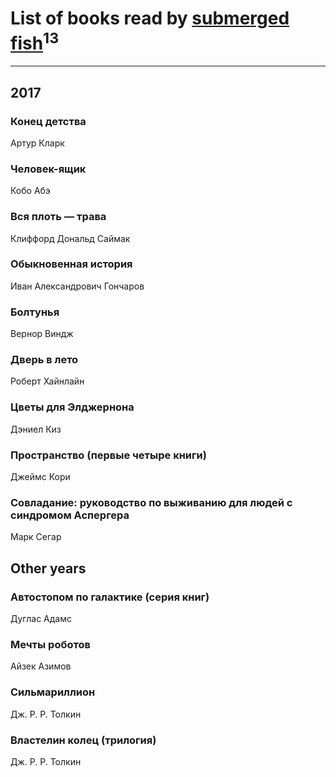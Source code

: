 # List of books read by [submerged fish](http://openid.yandex.ru/submerged.in/)<sup>13</sup>
---

## 2017

### Конец детства
Артур Кларк


### Человек-ящик
Кобо Абэ


### Вся плоть — трава
Клиффорд Дональд Саймак


### Обыкновенная история
Иван Александрович Гончаров


### Болтунья
Вернор Виндж


### Дверь в лето
Роберт Хайнлайн


### Цветы для Элджернона
Дэниел Киз


### Пространство (первые четыре книги)
Джеймс Кори


### Совладание: руководство по выживанию для людей с синдромом Аспергера
Марк Сегар



## Other years

### Автостопом по галактике (серия книг)
Дуглас Адамс


### Мечты роботов
Айзек Азимов


### Сильмариллион
Дж. Р. Р. Толкин


### Властелин колец (трилогия)
Дж. Р. Р. Толкин



